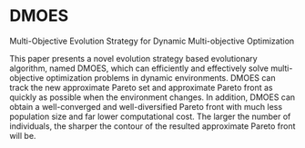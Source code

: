 # DMOES
Multi-Objective Evolution Strategy for Dynamic Multi-objective Optimization

This paper presents a novel evolution strategy based evolutionary algorithm, named DMOES, which can efficiently and effectively solve multi-objective optimization problems in dynamic environments. DMOES can track the new approximate Pareto set and approximate Pareto front as quickly as possible when the environment changes. In addition, DMOES can obtain a well-converged and well-diversified Pareto front with much less population size and far lower computational cost. The larger the number of individuals, the sharper the contour of the resulted approximate Pareto front will be. 

